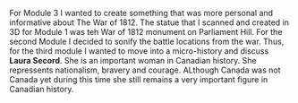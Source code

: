 For Module 3 I wanted to create something that was more personal and informative about The War of 1812. The statue that I scanned and created in 3D for Module 1 was teh War of 1812 monument on Parliament Hill. For the second Module I decided to sonify the battle locations from the war. Thus, for the third module I wanted to move into a micro-history and discuss **Laura Secord**. She is an important woman in Canadian history. She repressents nationalism, bravery and courage. ALthough Canada was not Canada yet during this time she still remains a very important figure in Canadian history.
